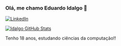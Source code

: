 
### Olá, me chamo Eduardo Idalgo 👋

[![LinkedIn](https://img.shields.io/badge/LinkedIn-0077B5?style=for-the-badge&logo=linkedin&logoColor=white)](https://linkedin.com/in/eduardo-idalgo-27b470211)

[![Idalgo GitHub Stats](https://github-readme-stats.vercel.app/api/top-langs/?username=idaaalgo&layout=compact&theme=tokyonight)](https://github.com/anuraghazra/github-readme-stats)

Tenho 18 anos, estudando ciências da computação!!
